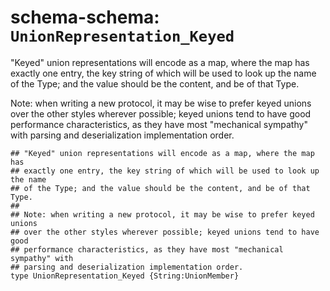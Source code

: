 # schema-schema: `UnionRepresentation_Keyed`

"Keyed" union representations will encode as a map, where the map has
exactly one entry, the key string of which will be used to look up the name
of the Type; and the value should be the content, and be of that Type.

Note: when writing a new protocol, it may be wise to prefer keyed unions
over the other styles wherever possible; keyed unions tend to have good
performance characteristics, as they have most "mechanical sympathy" with
parsing and deserialization implementation order.

```ipldsch
## "Keyed" union representations will encode as a map, where the map has
## exactly one entry, the key string of which will be used to look up the name
## of the Type; and the value should be the content, and be of that Type.
##
## Note: when writing a new protocol, it may be wise to prefer keyed unions
## over the other styles wherever possible; keyed unions tend to have good
## performance characteristics, as they have most "mechanical sympathy" with
## parsing and deserialization implementation order.
type UnionRepresentation_Keyed {String:UnionMember}
```
